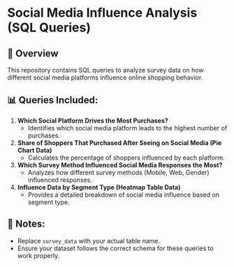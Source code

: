 # Social Media Influence Analysis (SQL Queries)

## 📌 Overview
This repository contains SQL queries to analyze survey data on how different social media platforms influence online shopping behavior. 

## 📊 Queries Included:
1. **Which Social Platform Drives the Most Purchases?**  
   - Identifies which social media platform leads to the highest number of purchases.
2. **Share of Shoppers That Purchased After Seeing on Social Media (Pie Chart Data)**  
   - Calculates the percentage of shoppers influenced by each platform.
3. **Which Survey Method Influenced Social Media Responses the Most?**  
   - Analyzes how different survey methods (Mobile, Web, Gender) influenced responses.
4. **Influence Data by Segment Type (Heatmap Table Data)**  
   - Provides a detailed breakdown of social media influence based on segment type.

## 📝 Notes:
- Replace `survey_data` with your actual table name.
- Ensure your dataset follows the correct schema for these queries to work properly.
